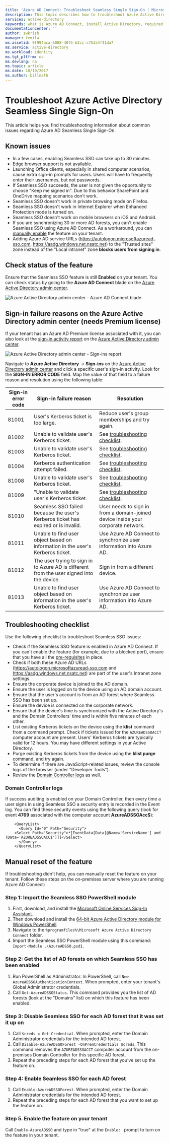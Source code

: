 ```yaml
---
title: 'Azure AD Connect: Troubleshoot Seamless Single Sign-On | Microsoft Docs'
description: This topic describes how to troubleshoot Azure Active Directory Seamless Single Sign-On (Azure AD Seamless SSO).
services: active-directory
keywords: what is Azure AD Connect, install Active Directory, required components for Azure AD, SSO, Single Sign-on
documentationcenter: ''
author: swkrish
manager: femila
ms.assetid: 9f994aca-6088-40f5-b2cc-c753a4f41da7
ms.service: active-directory
ms.workload: identity
ms.tgt_pltfrm: na
ms.devlang: na
ms.topic: article
ms.date: 10/19/2017
ms.author: billmath
---
```


# Troubleshoot Azure Active Directory Seamless Single Sign-On

This article helps you find troubleshooting information about common issues regarding Azure AD Seamless Single Sign-On.

## Known issues

- In a few cases, enabling Seamless SSO can take up to 30 minutes.
- Edge browser support is not available.
- Launching Office clients, especially in shared computer scenarios, cause extra sign-in prompts for users. Users will have to frequently enter their usernames, but not passwords.
- If Seamless SSO succeeds, the user is not given the opportunity to choose "Keep me signed in". Due to this behavior SharePoint and OneDrive mapping scenarios don't work.
- Seamless SSO doesn't work in private browsing mode on Firefox.
- Seamless SSO doesn't work in Internet Explorer when Enhanced Protection mode is turned on.
- Seamless SSO doesn't work on mobile browsers on iOS and Android.
- If you are synchronizing 30 or more AD forests, you can't enable Seamless SSO using Azure AD Connect. As a workaround, you can [manually enable](#manual-reset-of-azure-ad-seamless-sso) the feature on your tenant.
- Adding Azure AD service URLs (https://autologon.microsoftazuread-sso.com, https://aadg.windows.net.nsatc.net) to the "Trusted sites" zone instead of the "Local intranet" zone **blocks users from signing in**.

## Check status of the feature

Ensure that the Seamless SSO feature is still **Enabled** on your tenant. You can check status by going to the **Azure AD Connect** blade on the [Azure Active Directory admin center](https://aad.portal.azure.com/).

![Azure Active Directory admin center - Azure AD Connect blade](./media/active-directory-aadconnect-sso/sso10.png)

## Sign-in failure reasons on the Azure Active Directory admin center (needs Premium license)

If your tenant has an Azure AD Premium license associated with it, you can also look at the [sign-in activity report](../active-directory-reporting-activity-sign-ins.md) on the [Azure Active Directory admin center](https://aad.portal.azure.com/).

![Azure Active Directory admin center - Sign-ins report](./media/active-directory-aadconnect-sso/sso9.png)

Navigate to **Azure Active Directory** -> **Sign-ins** on the [Azure Active Directory admin center](https://aad.portal.azure.com/) and click a specific user's sign-in activity. Look for the **SIGN-IN ERROR CODE** field. Map the value of that field to a failure reason and resolution using the following table:

|Sign-in error code|Sign-in failure reason|Resolution
| --- | --- | ---
| 81001 | User's Kerberos ticket is too large. | Reduce user's group memberships and try again.
| 81002 | Unable to validate user's Kerberos ticket. | See [troubleshooting checklist](#troubleshooting-checklist).
| 81003 | Unable to validate user's Kerberos ticket. | See [troubleshooting checklist](#troubleshooting-checklist).
| 81004 | Kerberos authentication attempt failed. | See [troubleshooting checklist](#troubleshooting-checklist).
| 81008 | Unable to validate user's Kerberos ticket. | See [troubleshooting checklist](#troubleshooting-checklist).
| 81009 | "Unable to validate user's Kerberos ticket. | See [troubleshooting checklist](#troubleshooting-checklist).
| 81010 | Seamless SSO failed because the user's Kerberos ticket has expired or is invalid. | User needs to sign in from a domain-joined device inside your corporate network.
| 81011 | Unable to find user object based on information in the user's Kerberos ticket. | Use Azure AD Connect to synchronize user information into Azure AD.
| 81012 | The user trying to sign in to Azure AD is different from the user signed into the device. | Sign in from a different device.
| 81013 | Unable to find user object based on information in the user's Kerberos ticket. |Use Azure AD Connect to synchronize user information into Azure AD. 

## Troubleshooting checklist

Use the following checklist to troubleshoot Seamless SSO issues:

- Check if the Seamless SSO feature is enabled in Azure AD Connect. If you can't enable the feature (for example, due to a blocked port), ensure that you have all the [pre-requisites](active-directory-aadconnect-sso-quick-start.md#step-1-check-prerequisites) in place.
- Check if both these Azure AD URLs (https://autologon.microsoftazuread-sso.com and https://aadg.windows.net.nsatc.net) are part of the user's Intranet zone settings.
- Ensure the corporate device is joined to the AD domain.
- Ensure the user is logged on to the device using an AD domain account.
- Ensure that the user's account is from an AD forest where Seamless SSO has been set up.
- Ensure the device is connected on the corporate network.
- Ensure that the device's time is synchronized with the Active Directory's and the Domain Controllers' time and is within five minutes of each other.
- List existing Kerberos tickets on the device using the **klist** command from a command prompt. Check if tickets issued for the `AZUREADSSOACCT` computer account are present. Users' Kerberos tickets are typically valid for 12 hours. You may have  different settings in your Active Directory.
- Purge existing Kerberos tickets from the device using the **klist purge** command, and try again.
- To determine if there are JavaScript-related issues, review the console logs of the browser (under "Developer Tools").
- Review the [Domain Controller logs](#domain-controller-logs) as well.

### Domain Controller logs

If success auditing is enabled on your Domain Controller, then every time a user signs in using Seamless SSO a security entry is recorded in the Event log. You can find these security events using the following query (look for event **4769** associated with the computer account **AzureADSSOAcc$**):

```
	<QueryList>
	  <Query Id="0" Path="Security">
	<Select Path="Security">*[EventData[Data[@Name='ServiceName'] and (Data='AZUREADSSOACC$')]]</Select>
	  </Query>
	</QueryList>
```

## Manual reset of the feature

If troubleshooting didn't help, you can manually reset the feature on your tenant. Follow these steps on the on-premises server where you are running Azure AD Connect:

### Step 1: Import the Seamless SSO PowerShell module

1. First, download, and install the [Microsoft Online Services Sign-In Assistant](http://go.microsoft.com/fwlink/?LinkID=286152).
2. Then download and install the [64-bit Azure Active Directory module for Windows PowerShell](http://go.microsoft.com/fwlink/p/?linkid=236297).
3. Navigate to the `%programfiles%\Microsoft Azure Active Directory Connect` folder.
4. Import the Seamless SSO PowerShell module using this command: `Import-Module .\AzureADSSO.psd1`.

### Step 2: Get the list of AD forests on which Seamless SSO has been enabled

1. Run PowerShell as Administrator. In PowerShell, call `New-AzureADSSOAuthenticationContext`. When prompted, enter your tenant's Global Administrator credentials.
2. Call `Get-AzureADSSOStatus`. This command provides you the list of AD forests (look at the "Domains" list) on which this feature has been enabled.

### Step 3: Disable Seamless SSO for each AD forest that it was set it up on

1. Call `$creds = Get-Credential`. When prompted, enter the Domain Administrator credentials for the intended AD forest.
2. Call `Disable-AzureADSSOForest -OnPremCredentials $creds`. This command removes the `AZUREADSSOACCT` computer account from the on-premises Domain Controller for this specific AD forest.
3. Repeat the preceding steps for each AD forest that you’ve set up the feature on.

### Step 4: Enable Seamless SSO for each AD forest

1. Call `Enable-AzureADSSOForest`. When prompted, enter the Domain Administrator credentials for the intended AD forest.
2. Repeat the preceding steps for each AD forest that you want to set up the feature on.

### Step 5. Enable the feature on your tenant

Call `Enable-AzureADSSO` and type in "true" at the `Enable: ` prompt to turn on the feature in your tenant.
